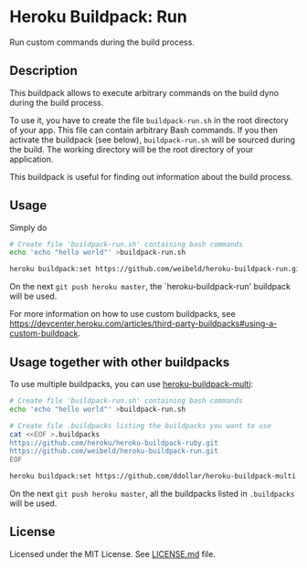 Heroku Buildpack: Run
=====================

Run custom commands during the build process.


Description
-----------

This buildpack allows to execute arbitrary commands on the build dyno during the build process.

To use it, you have to create the file `buildpack-run.sh` in the root directory of your app. This file can contain arbitrary Bash commands. If you then activate the buildpack (see below), `buildpack-run.sh` will be sourced during the build. The working directory will be the root directory of your application.

This buildpack is useful for finding out information about the build process.


Usage
-----

Simply do

~~~bash
# Create file 'buildpack-run.sh' containing bash commands
echo 'echo "hello world"' >buildpack-run.sh

heroku buildpack:set https://github.com/weibeld/heroku-buildpack-run.git
~~~

On the next `git push heroku master`, the `heroku-buildpack-run' buildpack will be used.

For more information on how to use custom buildpacks, see <https://devcenter.heroku.com/articles/third-party-buildpacks#using-a-custom-buildpack>.


Usage together with other buildpacks
------------------------------------

To use multiple buildpacks, you can use [heroku-buildpack-multi](
https://github.com/ddollar/heroku-buildpack-multi):

~~~bash
# Create file 'buildpack-run.sh' containing bash commands
echo 'echo "hello world"' >buildpack-run.sh

# Create file .buildpacks listing the buildpacks you want to use
cat <<EOF >.buildpacks
https://github.com/heroku/heroku-buildpack-ruby.git
https://github.com/weibeld/heroku-buildpack-run.git
EOF

heroku buildpack:set https://github.com/ddollar/heroku-buildpack-multi.git
~~~

On the next `git push heroku master`, all the buildpacks listed in `.buildpacks` will be used.


License
-------

Licensed under the MIT License. See [LICENSE.md](LICENSE.md) file.

